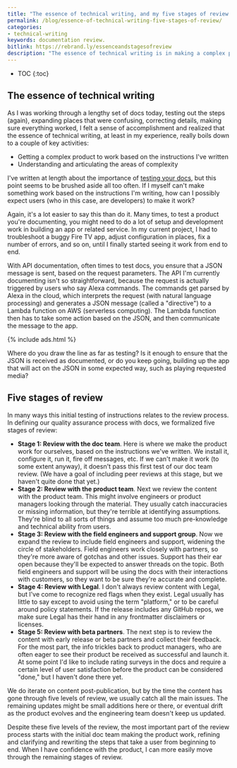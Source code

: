 ```yaml
---
title: "The essence of technical writing, and my five stages of review for documentation"
permalink: /blog/essence-of-technical-writing-five-stages-of-review/
categories:
- technical-writing
keywords: documentation review.
bitlink: https://rebrand.ly/essenceandstagesofreview
description: "The essence of technical writing is in making a complex product work from beginning to end. In my doc process, I push content through five stages of review, but this first one, which includes my own review, is the most important."
---
```


* TOC
{:toc}

## The essence of technical writing

As I was working through a lengthy set of docs today, testing out the steps (again), expanding places that were confusing, correcting details, making sure everything worked, I felt a sense of accomplishment and realized that the essence of technical writing, at least in my experience, really boils down to a couple of key activities:

* Getting a complex product to work based on the instructions I've written
* Understanding and articulating the areas of complexity

I've written at length about the importance of [testing your docs](/learnapidoc/testingdocs.html), but this point seems to be brushed aside all too often. If I myself can't make something work based on the instructions I'm writing, how can I possibly expect users (who in this case, are developers) to make it work?

Again, it's a lot easier to say this than do it. Many times, to test a product you're documenting, you might need to do a lot of setup and development work in building an app or related service. In my current project, I had to troubleshoot a buggy Fire TV app, adjust configuration in places, fix a number of errors, and so on, until I finally started seeing it work from end to end.

With API documentation, often times to test docs, you ensure that a JSON message is sent, based on the request parameters. The API I'm currently documenting isn't so straightforward, because the request is actually triggered by users who say Alexa commands. The commands get parsed by Alexa in the cloud, which interprets the request (with natural language processing) and generates a JSON message (called a "directive") to a Lambda function on AWS (serverless computing). The Lambda function then has to take some action based on the JSON, and then communicate the message to the app.

{% include ads.html %}

Where do you draw the line as far as testing? Is it enough to ensure that the JSON is received as documented, or do you keep going, building up the app that will act on the JSON in some expected way, such as playing requested media?

## Five stages of review

In many ways this initial testing of instructions relates to the review process. In defining our quality assurance process with docs, we formalized five stages of review:

* **Stage 1: Review with the doc team**. Here is where we make the product work for ourselves, based on the instructions we've written. We install it, configure it, run it, fire off messages, etc. If we can't make it work (to some extent anyway), it doesn't pass this first test of our doc team review. (We have a goal of including peer reviews at this stage, but we haven't quite done that yet.)
* **Stage 2: Review with the product team**. Next we review the content with the product team. This might involve engineers or product managers looking through the material. They usually catch inaccuracies or missing information, but they're terrible at identifying assumptions. They're blind to all sorts of things and assume too much pre-knowledge and technical ability from users.
* **Stage 3: Review with the field engineers and support group**. Now we expand the review to include field engineers and support, widening the circle of stakeholders. Field engineers work closely with partners, so they're more aware of gotchas and other issues. Support has their ear open because they'll be expected to answer threads on the topic. Both field engineers and support will be using the docs with their interactions with customers, so they want to be sure they're accurate and complete.
* **Stage 4: Review with Legal**. I don't always review content with Legal, but I've come to recognize red flags when they exist. Legal usually has little to say except to avoid using the term "platform," or to be careful around policy statements. If the release includes any GitHub repos, we make sure Legal has their hand in any frontmatter disclaimers or licenses.
* **Stage 5: Review with beta partners**. The next step is to review the content with early release or beta partners and collect their feedback. For the most part, the info trickles back to product managers, who are often eager to see their product be received as successful and launch it. At some point I'd like to include rating surveys in the docs and require a certain level of user satisfaction before the product can be considered "done," but I haven't done there yet.  

We do iterate on content post-publication, but by the time the content has gone through five levels of review, we usually catch all the main issues. The remaining updates might be small additions here or there, or eventual drift as the product evolves and the engineering team doesn't keep us updated.

Despite these five levels of the review, the most important part of the review process starts with the initial doc team making the product work, refining and clarifying and rewriting the steps that take a user from beginning to end. When I have confidence with the product, I can more easily move through the remaining stages of review.

